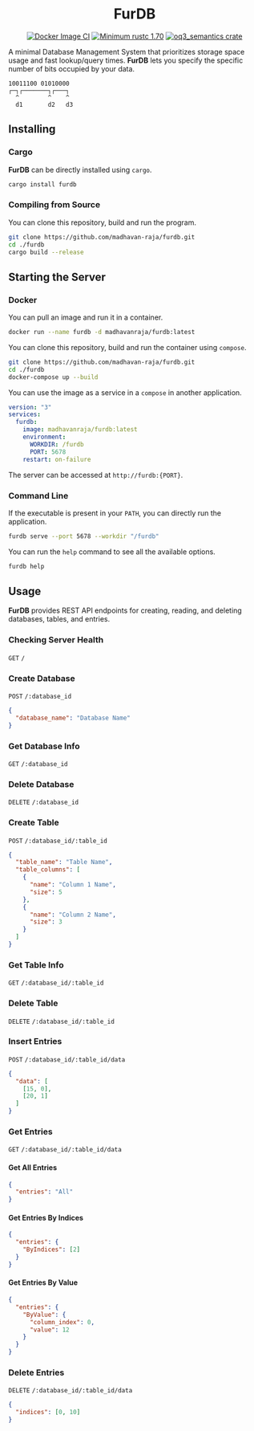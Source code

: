 <div align="center">
  <h1>FurDB</h1>

[![Docker Image CI](https://github.com/madhavan-raja/furdb/actions/workflows/docker-image.yml/badge.svg)](https://github.com/madhavan-raja/furdb/actions)
[![Minimum rustc 1.70](https://img.shields.io/badge/rustc-1.70+-blue.svg)](https://rust-lang.github.io/rfcs/2495-min-rust-version.html)
[![oq3_semantics crate](https://img.shields.io/crates/v/furdb.svg)](https://crates.io/crates/furdb)

</div>

A minimal Database Management System that prioritizes storage space usage and fast lookup/query times. **FurDB** lets you specify the specific number of bits occupied by your data.

```
10011100 01010000
┌─┐┌───────┐┌───┐
  ^        ^    ^
  d1       d2   d3
```

## Installing

### Cargo

**FurDB** can be directly installed using `cargo`.

```sh
cargo install furdb
```

### Compiling from Source

You can clone this repository, build and run the program.

```sh
git clone https://github.com/madhavan-raja/furdb.git
cd ./furdb
cargo build --release
```

## Starting the Server

### Docker

You can pull an image and run it in a container.

```sh
docker run --name furdb -d madhavanraja/furdb:latest
```

You can clone this repository, build and run the container using `compose`.

```sh
git clone https://github.com/madhavan-raja/furdb.git
cd ./furdb
docker-compose up --build
```

You can use the image as a service in a `compose` in another application.

```yaml
version: "3"
services:
  furdb:
    image: madhavanraja/furdb:latest
    environment:
      WORKDIR: /furdb
      PORT: 5678
    restart: on-failure
```

The server can be accessed at `http://furdb:{PORT}`.

### Command Line

If the executable is present in your `PATH`, you can directly run the application.

```sh
furdb serve --port 5678 --workdir "/furdb"
```

You can run the `help` command to see all the available options.

```sh
furdb help
```

## Usage

**FurDB** provides REST API endpoints for creating, reading, and deleting databases, tables, and entries.

### Checking Server Health

`GET` `/`

### Create Database

`POST` `/:database_id`

```json
{
  "database_name": "Database Name"
}
```

### Get Database Info

`GET` `/:database_id`

### Delete Database

`DELETE` `/:database_id`

### Create Table

`POST` `/:database_id/:table_id`

```json
{
  "table_name": "Table Name",
  "table_columns": [
    {
      "name": "Column 1 Name",
      "size": 5
    },
    {
      "name": "Column 2 Name",
      "size": 3
    }
  ]
}
```

### Get Table Info

`GET` `/:database_id/:table_id`

### Delete Table

`DELETE` `/:database_id/:table_id`

### Insert Entries

`POST` `/:database_id/:table_id/data`

```json
{
  "data": [
    [15, 0],
    [20, 1]
  ]
}
```

### Get Entries

`GET` `/:database_id/:table_id/data`

#### Get All Entries

```json
{
  "entries": "All"
}
```

#### Get Entries By Indices

```json
{
  "entries": {
    "ByIndices": [2]
  }
}
```

#### Get Entries By Value

```json
{
  "entries": {
    "ByValue": {
      "column_index": 0,
      "value": 12
    }
  }
}
```

### Delete Entries

`DELETE` `/:database_id/:table_id/data`

```json
{
  "indices": [0, 10]
}
```

